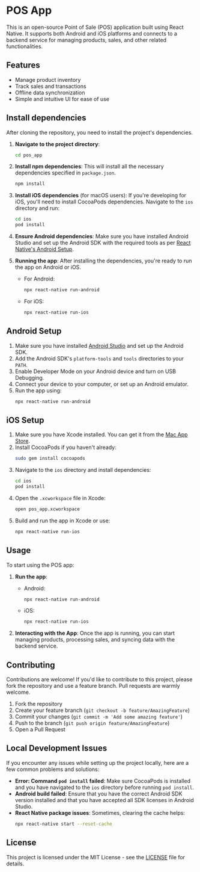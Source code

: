 
# POS App

This is an open-source Point of Sale (POS) application built using React Native. It supports both Android and iOS platforms and connects to a backend service for managing products, sales, and other related functionalities.

## Features

- Manage product inventory
- Track sales and transactions
- Offline data synchronization
- Simple and intuitive UI for ease of use

## Install dependencies

After cloning the repository, you need to install the project's dependencies.

1. **Navigate to the project directory**:
   ```bash
   cd pos_app
   ```

2. **Install npm dependencies**:
   This will install all the necessary dependencies specified in `package.json`.
   ```bash
   npm install
   ```

3. **Install iOS dependencies** (for macOS users):
   If you're developing for iOS, you'll need to install CocoaPods dependencies.
   Navigate to the `ios` directory and run:
   ```bash
   cd ios
   pod install
   ```

4. **Ensure Android dependencies**:
   Make sure you have installed Android Studio and set up the Android SDK with the required tools as per [React Native's Android Setup](https://reactnative.dev/docs/environment-setup).

5. **Running the app**:
   After installing the dependencies, you're ready to run the app on Android or iOS.
   - For Android:
     ```bash
     npx react-native run-android
     ```
   - For iOS:
     ```bash
     npx react-native run-ios
     ```

## Android Setup

1. Make sure you have installed [Android Studio](https://developer.android.com/studio) and set up the Android SDK.
2. Add the Android SDK's `platform-tools` and `tools` directories to your `PATH`.
3. Enable Developer Mode on your Android device and turn on USB Debugging.
4. Connect your device to your computer, or set up an Android emulator.
5. Run the app using:
   ```bash
   npx react-native run-android
   ```

## iOS Setup

1. Make sure you have Xcode installed. You can get it from the [Mac App Store](https://apps.apple.com/us/app/xcode/id497799835?mt=12).
2. Install CocoaPods if you haven't already:
   ```bash
   sudo gem install cocoapods
   ```
3. Navigate to the `ios` directory and install dependencies:
   ```bash
   cd ios
   pod install
   ```
4. Open the `.xcworkspace` file in Xcode:
   ```bash
   open pos_app.xcworkspace
   ```
5. Build and run the app in Xcode or use:
   ```bash
   npx react-native run-ios
   ```

## Usage

To start using the POS app:

1. **Run the app**:
   - Android: 
     ```bash
     npx react-native run-android
     ```
   - iOS:
     ```bash
     npx react-native run-ios
     ```

2. **Interacting with the App**:
   Once the app is running, you can start managing products, processing sales, and syncing data with the backend service.

## Contributing

Contributions are welcome! If you'd like to contribute to this project, please fork the repository and use a feature branch. Pull requests are warmly welcome.

1. Fork the repository
2. Create your feature branch (`git checkout -b feature/AmazingFeature`)
3. Commit your changes (`git commit -m 'Add some amazing feature'`)
4. Push to the branch (`git push origin feature/AmazingFeature`)
5. Open a Pull Request

## Local Development Issues

If you encounter any issues while setting up the project locally, here are a few common problems and solutions:

- **Error: Command `pod install` failed**: Make sure CocoaPods is installed and you have navigated to the `ios` directory before running `pod install`.
- **Android build failed**: Ensure that you have the correct Android SDK version installed and that you have accepted all SDK licenses in Android Studio.
- **React Native package issues**: Sometimes, clearing the cache helps:
   ```bash
   npx react-native start --reset-cache
   ```

## License

This project is licensed under the MIT License - see the [LICENSE](LICENSE) file for details.
